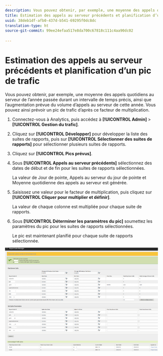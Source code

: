 ```yaml
---
description: Vous pouvez obtenir, par exemple, une moyenne des appels quotidiens au serveur de l’année passée durant un intervalle de temps précis, ainsi que l’augmentation prévue du volume d’appels au serveur de cette année. Vous pouvez ainsi prévoir un pic de trafic d’après ce facteur de multiplication.
title: Estimation des appels au serveur précédents et planification d’un pic de trafic
uuid: 38deb1df-afb0-437d-b541-69295f0dc8dc
translation-type: ht
source-git-commit: 99ee24efaa517e8da700c67818c111c4aa90dc02

---
```



# Estimation des appels au serveur précédents et planification d’un pic de trafic

Vous pouvez obtenir, par exemple, une moyenne des appels quotidiens au serveur de l’année passée durant un intervalle de temps précis, ainsi que l’augmentation prévue du volume d’appels au serveur de cette année. Vous pouvez ainsi prévoir un pic de trafic d’après ce facteur de multiplication.

1. Connectez-vous à Analytics, puis accédez à **[!UICONTROL Admin]** > **[!UICONTROL Gestion du trafic]**.

1. Cliquez sur **[!UICONTROL Développer]** pour développer la liste des suites de rapports, puis sur **[!UICONTROL Sélectionner des suites de rapports]** pour sélectionner plusieurs suites de rapports.

1. Cliquez sur **[!UICONTROL Pics prévus]**.
1. Sous **[!UICONTROL Appels au serveur précédents]** sélectionnez des dates de début et de fin pour les suites de rapports sélectionnées.

   La valeur de Jour de pointe, Appels au serveur du jour de pointe et Moyenne quotidienne des appels au serveur est générée.

1. Saisissez une valeur pour le facteur de multiplication, puis cliquez sur **[!UICONTROL Cliquer pour multiplier et définir]**.

   La valeur de chaque colonne est multipliée pour chaque suite de rapports.

1. Sous **[!UICONTROL Déterminer les paramètres du pic]** soumettez les paramètres du pic pour les suites de rapports sélectionnées.

   Le pic est maintenant planifié pour chaque suite de rapports sélectionnée.

![](assets/past_server_calls.png)

